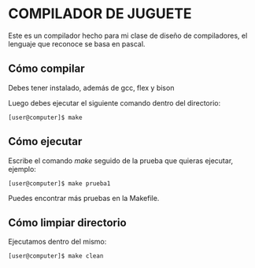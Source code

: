 # COMPILADOR DE JUGUETE

Este es un compilador hecho para mi clase de diseño de compiladores, el lenguaje que reconoce se basa en pascal.

## Cómo compilar

Debes tener instalado, además de gcc, flex y bison

Luego debes ejecutar el siguiente comando dentro del directorio:
    
    [user@computer]$ make

## Cómo ejecutar

Escribe el comando *make* seguido de la prueba que quieras ejecutar, ejemplo:

    [user@computer]$ make prueba1

Puedes encontrar más pruebas en la Makefile.

## Cómo limpiar directorio

Ejecutamos dentro del mismo:

    [user@computer]$ make clean
